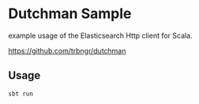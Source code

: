 # Dutchman Sample

example usage of the Elasticsearch Http client for Scala.

https://github.com/trbngr/dutchman

## Usage
```
sbt run
```
